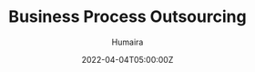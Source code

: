 ---
title: "Business Process Outsourcing"
meta_title: ""
description: "Automate your processes"
date: 2022-04-04T05:00:00Z
image: "/images/image-placeholder.png"
categories: ["Automate"]
author: "Humaira"
tags: ["Business Process Outsourcing"]
draft: false
---